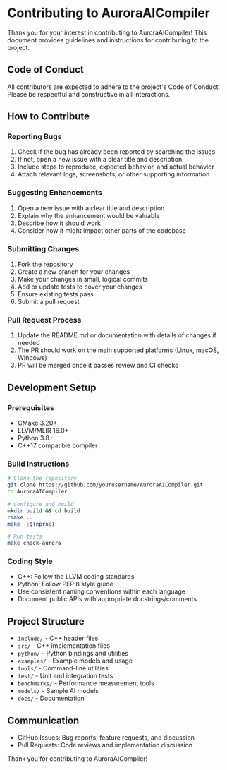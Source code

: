 # Contributing to AuroraAICompiler

Thank you for your interest in contributing to AuroraAICompiler! This document provides guidelines and instructions for contributing to the project.

## Code of Conduct

All contributors are expected to adhere to the project's Code of Conduct. Please be respectful and constructive in all interactions.

## How to Contribute

### Reporting Bugs

1. Check if the bug has already been reported by searching the issues
2. If not, open a new issue with a clear title and description
3. Include steps to reproduce, expected behavior, and actual behavior
4. Attach relevant logs, screenshots, or other supporting information

### Suggesting Enhancements

1. Open a new issue with a clear title and description
2. Explain why the enhancement would be valuable
3. Describe how it should work
4. Consider how it might impact other parts of the codebase

### Submitting Changes

1. Fork the repository
2. Create a new branch for your changes
3. Make your changes in small, logical commits
4. Add or update tests to cover your changes
5. Ensure existing tests pass
6. Submit a pull request

### Pull Request Process

1. Update the README.md or documentation with details of changes if needed
2. The PR should work on the main supported platforms (Linux, macOS, Windows)
3. PR will be merged once it passes review and CI checks

## Development Setup

### Prerequisites

- CMake 3.20+
- LLVM/MLIR 16.0+
- Python 3.8+
- C++17 compatible compiler

### Build Instructions

```bash
# Clone the repository
git clone https://github.com/yourusername/AuroraAICompiler.git
cd AuroraAICompiler

# Configure and build
mkdir build && cd build
cmake ..
make -j$(nproc)

# Run tests
make check-aurora
```

### Coding Style

- C++: Follow the LLVM coding standards
- Python: Follow PEP 8 style guide
- Use consistent naming conventions within each language
- Document public APIs with appropriate docstrings/comments

## Project Structure

- `include/` - C++ header files
- `src/` - C++ implementation files
- `python/` - Python bindings and utilities
- `examples/` - Example models and usage
- `tools/` - Command-line utilities
- `test/` - Unit and integration tests
- `benchmarks/` - Performance measurement tools
- `models/` - Sample AI models
- `docs/` - Documentation

## Communication

- GitHub Issues: Bug reports, feature requests, and discussion
- Pull Requests: Code reviews and implementation discussion

Thank you for contributing to AuroraAICompiler!
